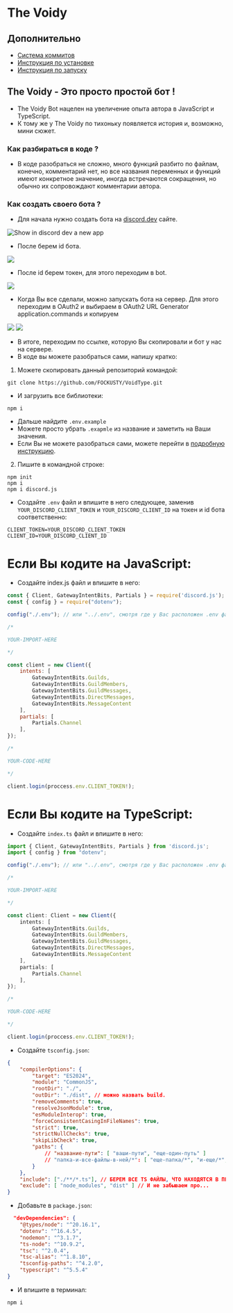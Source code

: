 # The Voidy

## Дополнительно
- [Система коммитов](./docs/help/readme-files/docs/commit.system.md)
- [Инструкция по установке](./docs/help/readme-files/install/instruction.md)
- [Инструкция по запуску](./docs/help/readme-files/start/instruction.md)

## The Voidy - Это просто простой бот !
- The Voidy Bot нацелен на увеличение опыта автора в JavaScript и TypeScript.
- К тому же у The Voidy по тихоньку появляется история и, возможно, мини сюжет.

### Как разбираться в коде ?
- В коде разобраться не сложно, много функций разбито по файлам, конечно, комментарий нет, но все названия переменных и функций имеют конкретное значение, иногда встречаются сокращения, но обычно их сопровождают комментарии автора.

### Как создать своего бота ?
- Для начала нужно создать бота на [discord.dev](https://discord.com/developers/applications) сайте.

<picture>
    <img alt="Show in discord dev a new app" src="./docs/help/pictures/newapp.png">
</picture>

- После берем id бота.

<picture>
    <img src="./docs/help/pictures/app.png">
</picture>

- После id берем токен, для этого переходим в bot.

<picture>
    <img src="./docs/help/pictures/token.png">
</picture>

- Когда Вы все сделали, можно запускать бота на сервер. Для этого переходим в OAuth2 и выбираем в OAuth2 URL Generator application.commands и копируем

<picture>
    <img src="./docs/help/pictures/OAuth2.png">
</picture>

<picture>
    <img src="./docs/help/pictures/OAuth2URLGenerator.png">
</picture>

- В итоге, переходим по ссылке, которую Вы скопировали и бот у нас на сервере.
- В коде вы можете разобраться сами, напишу кратко:
1. Можете скопировать данный репозиторий командой:

```
git clone https://github.com/FOCKUSTY/VoidType.git
```

- И загрузить все библиотеки:

```
npm i
```

- Дальше найдите `.env.example`
- Можете просто убрать `.exapmle` из название и заметить на Ваши значения.
- Если Вы не можете разобраться сами, можете перейти в [подробную инструкцию](./docs/help/readme-files/install/instruction.md).

2. Пишите в командной строке:


```
npm init
npm i
npm i discord.js
```

- Создайте `.env` файл и впишите в него следующее, заменив `YOUR_DISCORD_CLIENT_TOKEN` и `YOUR_DISCORD_CLIENT_ID` на токен и id бота соответственно:

```
CLIENT_TOKEN=YOUR_DISCORD_CLIENT_TOKEN
CLIENT_ID=YOUR_DISCORD_CLIENT_ID
```

# Если Вы кодите на JavaScript:

- Создайте index.js файл и впишите в него:

```js
const { Client, GatewayIntentBits, Partials } = require('discord.js');
const { config } = require("dotenv");

config("./.env"); // или "../.env", смотря где у Вас расположен .env файл

/* 

YOUR-IMPORT-HERE

*/

const client = new Client({
	intents: [
		GatewayIntentBits.Guilds,
		GatewayIntentBits.GuildMembers,
		GatewayIntentBits.GuildMessages,
		GatewayIntentBits.DirectMessages,
		GatewayIntentBits.MessageContent
	],
	partials: [
		Partials.Channel
	],
});

/* 

YOUR-CODE-HERE

*/

client.login(proccess.env.CLIENT_TOKEN!);
```

# Если Вы кодите на TypeScript:

- Создайте `index.ts` файл и впишите в него:

```ts
import { Client, GatewayIntentBits, Partials } from 'discord.js';
import { config } from "dotenv";

config("./.env"); // или "../.env", смотря где у Вас расположен .env файл

/* 

YOUR-IMPORT-HERE

*/

const client: Client = new Client({
	intents: [
		GatewayIntentBits.Guilds,
		GatewayIntentBits.GuildMembers,
		GatewayIntentBits.GuildMessages,
		GatewayIntentBits.DirectMessages,
		GatewayIntentBits.MessageContent
	],
	partials: [
		Partials.Channel
	],
});

/* 

YOUR-CODE-HERE

*/

client.login(proccess.env.CLIENT_TOKEN!);
```

- Создайте `tsconfig.json`:
```json
{
    "compilerOptions": {
        "target": "ES2024",
        "module": "CommonJS",
        "rootDir": "./",
        "outDir": "./dist", // можно назвать build.
        "removeComments": true,
        "resolveJsonModule": true,
        "esModuleInterop": true,
        "forceConsistentCasingInFileNames": true,
        "strict": true,
		"strictNullChecks": true,
        "skipLibCheck": true, 
		"paths": {
			// "название-пути": [ "ваши-пути", "еще-один-путь" ]
			// "папка-и-все-файлы-в-ней/*": [ "еще-папка/*", "и-еще/*", "а-это-файл.да" ]
		}
	},
	"include": ["./**/*.ts"], // БЕРЕМ ВСЕ TS ФАЙЛЫ, ЧТО НАХОДЯТСЯ В ПРОЕКТЕ УХАХХАХАХАХ.
	"exclude": [ "node_modules", "dist" ] // И не забываем про...
}
```

- Добавьте в `package.json`:
```json
  "devDependencies": {
    "@types/node": "^20.16.1",
    "dotenv": "^16.4.5",
    "nodemon": "^3.1.7",
    "ts-node": "^10.9.2",
    "tsc": "^2.0.4",
    "tsc-alias": "^1.8.10",
    "tsconfig-paths": "^4.2.0",
    "typescript": "^5.5.4"
}
```

- И впишите в терминал:
```
npm i 
```